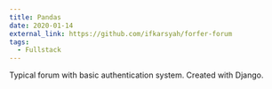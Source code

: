 ```yaml
---
title: Pandas
date: 2020-01-14
external_link: https://github.com/ifkarsyah/forfer-forum
tags:
  - Fullstack
---
```


Typical forum with basic authentication system. Created with Django.

<!--more-->
